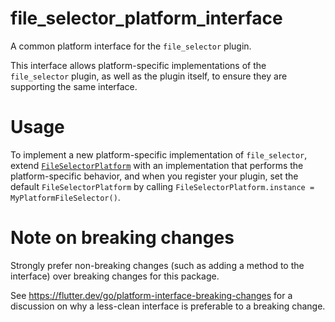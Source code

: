 # file_selector_platform_interface

A common platform interface for the `file_selector` plugin.

This interface allows platform-specific implementations of the `file_selector`
plugin, as well as the plugin itself, to ensure they are supporting the
same interface.

# Usage

To implement a new platform-specific implementation of `file_selector`, extend
[`FileSelectorPlatform`][2] with an implementation that performs the
platform-specific behavior, and when you register your plugin, set the default
`FileSelectorPlatform` by calling
`FileSelectorPlatform.instance = MyPlatformFileSelector()`.

# Note on breaking changes

Strongly prefer non-breaking changes (such as adding a method to the interface)
over breaking changes for this package.

See https://flutter.dev/go/platform-interface-breaking-changes for a discussion
on why a less-clean interface is preferable to a breaking change.

[1]: ../file_selector
[2]: lib/file_selector_platform_interface.dart
